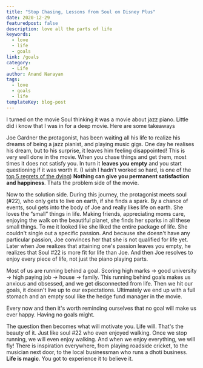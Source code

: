 ```yaml
---
title: "Stop Chasing, Lessons from Soul on Disney Plus"
date: 2020-12-29
featuredpost: false
description: love all the parts of life
keywords:
  - love
  - life
  - goals
link: /goals
category:
  - Life
author: Anand Narayan
tags:
  - love
  - goals
  - life
templateKey: blog-post
---
```

I turned on the movie Soul thinking it was a movie about jazz piano. Little did i know that I was in for a deep movie. Here are some takeaways

Joe Gardner the protagonist, has been waiting all his life to realize his dreams of being a jazz pianist, and playing music gigs. One day he realises his dream, but to his surprise, it leaves him feeling disappointed! This is very well done in the movie. When you chase things and get them, most times it does not satisfy you. In turn it **leaves you empty** and you start questioning if it was worth it. (I wish I hadn't worked so hard, is one of the [top 5 regrets of the dying](https://bronnieware.com/blog/regrets-of-the-dying/)) __Nothing can give you permanent satisfaction and happiness__. Thats the problem side of the movie.

Now to the solution side. During this journey, the protagonist meets soul (#22), who only gets to live on earth, if she finds a spark. By a chance of events, soul gets into the body of Joe and really likes life on earth. She loves the “small” things in life. Making friends, appreciating moms care, enjoying the walk on the beautiful planet, she finds her sparks in all these small things. To me it looked like she liked the entire package of life. She couldn't single out a specific passion. And because she doesn't have any particular passion, Joe convinces her that she is not qualified for life yet. Later when Joe realizes that attaining one's passion leaves you empty, he realizes that Soul #22 is more fit for life than Joe. And then Joe resolves to enjoy every piece of life, not just the piano playing parts.

Most of us are running behind a goal. Scoring high marks -> good university -> high paying job -> house -> family. This running behind goals makes us anxious and obsessed, and we get disconnected from life. Then we hit our goals, it doesn't live up to our expectations. Ultimately we end up with a full stomach and an empty soul like the hedge fund manager in the movie.

Every now and then it's worth reminding ourselves that no goal will make us ever happy. Having no goals might. 

The question then becomes what will motivate you. Life will. That's the beauty of it. Just like soul #22 who even enjoyed walking. Once we stop running, we will even enjoy walking. And when we enjoy everything, we will fly! There is inspiration everywhere, from playing roadside cricket, to the musician next door, to the local businessman who runs a dhoti business. **Life is magic**. You got to experience it to believe it.



